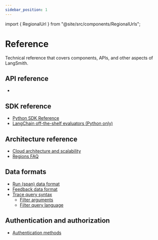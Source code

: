 ```yaml
---
sidebar_position: 1
---
```


import { RegionalUrl } from "@site/src/components/RegionalUrls";

# Reference

Technical reference that covers components, APIs, and other aspects of LangSmith.

## API reference

- <RegionalUrl type='api' suffix='/redoc' text='LangSmith API Reference' />

## SDK reference

- [Python SDK Reference](https://langsmith-sdk.readthedocs.io/en/latest/)
- [LangChain off-the-shelf evaluators (Python only)](./reference/sdk_reference/langchain_evaluators)

## Architecture reference

- [Cloud architecture and scalability](./reference/cloud_architecture_and_scalability)
- [Regions FAQ](./reference/regions_faq)

## Data formats

- [Run (span) data format](./reference/data_formats/run_data_format)
- [Feedback data format](./reference/data_formats/feedback_data_format)
- [Trace query syntax](./reference/data_formats/trace_query_syntax)
  - [Filter arguments](./reference/data_formats/trace_query_syntax#filter-arguments)
  - [Filter query language](./reference/data_formats/trace_query_syntax#filter-query-language)

## Authentication and authorization

- [Authentication methods](./reference/authentication_authorization/authentication_methods)
